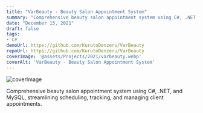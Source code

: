 ```yaml
---
title: "VarBeauty - Beauty Salon Appointment System"
summary: "Comprehensive beauty salon appointment system using C#, .NET, and MySQL, streamlining scheduling, tracking, and managing client appointments."
date: "December 15, 2021"
draft: false
tags:
- C#
demoUrl: https://github.com/KurutoDenzeru/VarBeauty
repoUrl: https://github.com/KurutoDenzeru/VarBeauty
coverImage: '@assets/Projects/2021/varbeauty.webp'
coverAlt: 'VarBeauty - Beauty Salon Appointment System'
---
```


![coverImage](@assets/Projects/2021/varbeauty.webp)

Comprehensive beauty salon appointment system using C#, .NET, and MySQL, streamlining scheduling, tracking, and managing client appointments.
